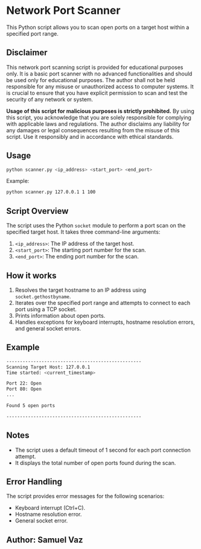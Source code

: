
# Network Port Scanner

This Python script allows you to scan open ports on a target host within a specified port range. 

## Disclaimer
This network port scanning script is provided for educational purposes only. It is a basic port scanner with no advanced functionalities and should be used only for educational purposes. The author shall not be held responsible for any misuse or unauthorized access to computer systems. It is crucial to ensure that you have explicit permission to scan and test the security of any network or system.

**Usage of this script for malicious purposes is strictly prohibited.**
By using this script, you acknowledge that you are solely responsible for complying with applicable laws and regulations. The author disclaims any liability for any damages or legal consequences resulting from the misuse of this script.
Use it responsibly and in accordance with ethical standards.


## Usage

```bash
python scanner.py <ip_address> <start_port> <end_port>
```

Example:

```bash
python scanner.py 127.0.0.1 1 100
```

## Script Overview

The script uses the Python `socket` module to perform a port scan on the specified target host. It takes three command-line arguments:

1. `<ip_address>`: The IP address of the target host.
2. `<start_port>`: The starting port number for the scan.
3. `<end_port>`: The ending port number for the scan.

## How it works

1. Resolves the target hostname to an IP address using `socket.gethostbyname`.
2. Iterates over the specified port range and attempts to connect to each port using a TCP socket.
3. Prints information about open ports.
4. Handles exceptions for keyboard interrupts, hostname resolution errors, and general socket errors.

## Example

```bash
--------------------------------------------------
Scanning Target Host: 127.0.0.1
Time started: <current_timestamp>

Port 22: Open
Port 80: Open
...

Found 5 open ports

--------------------------------------------------
```

## Notes

- The script uses a default timeout of 1 second for each port connection attempt.
- It displays the total number of open ports found during the scan.

## Error Handling

The script provides error messages for the following scenarios:

- Keyboard interrupt (Ctrl+C).
- Hostname resolution error.
- General socket error.

## Author: Samuel Vaz


